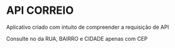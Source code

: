 # API CORREIO

Aplicativo criado com intuito de compreender a requisição de API

Consulte no da RUA, BAIRRO e CIDADE apenas com CEP
